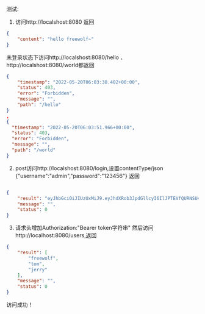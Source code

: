 测试:
1. 访问http://localshost:8080 返回
~~~json
{
    "content": "hello freewolf~"
}
~~~
未登录状态下访问http://localshost:8080/hello 、 http://localshost:8080/world都返回
~~~json
{
    "timestamp": "2022-05-20T06:03:38.402+00:00",
    "status": 403,
    "error": "Forbidden",
    "message": "",
    "path": "/hello"
} 
,
{
  "timestamp": "2022-05-20T06:03:51.966+00:00",
  "status": 403,
  "error": "Forbidden",
  "message": "",
  "path": "/world"
}
~~~
2. post访问http://localshost:8080/login,设置contentType/json {"username":"admin","password":"123456"} 返回
~~~json

{
    "result": "eyJhbGciOiJIUzUxMiJ9.eyJhdXRob3JpdGllcyI6IlJPTEVfQURNSU4sQVVUSF9XUklURSIsInN1YiI6ImFkbWluIiwiZXhwIjoxNjUzNDU4ODc4fQ.GYNnK-uFM1l3a6wThfYbRm847TB0EzS7VoHf0Y5eSlNJ1NHELQUeFGE4DtKsOKBB0t108Ew4NbwHqw6OfL7MtQ",
    "message": "",
    "status": 0
}
~~~
3. 请求头增加Authorization:"Bearer token字符串" 然后访问http://localhost:8080/users,返回
~~~json
{
    "result": [
        "freewolf",
        "tom",
        "jerry"
    ],
    "message": "",
    "status": 0
}
~~~
访问成功！